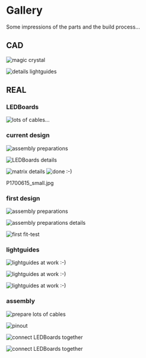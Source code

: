 # Gallery
Some impressions of the parts and the build process...

## CAD
![magic crystal](export/magic_crystal_3d.png)

![details lightguides](export/lightguides_single.png)

## REAL

### LEDBoards

![lots of cables...](pictures/_small.jpg)

### current design

![assembly preparations](pictures/P1700588_crop_small.jpg)

![LEDBoards details](pictures/P1700591_small.jpg)

![matrix details](pictures/P1700602_small.jpg)
![done :-)](pictures/P1700602_small.jpg)

P1700615_small.jpg


### first design

![assembly preparations](pictures/P1700538_small.jpg)

![assembly preparations details](pictures/P1700541_small.jpg)

![first fit-test](pictures/P1700545_small.jpg)

### lightguides
![lightguides at work :-)](pictures/P1700546_small.jpg)

![lightguides at work :-)](pictures/P1700548_small.jpg)

![lightguides at work :-)](pictures/P1700554_small.jpg)

### assembly
![prepare lots of cables](pictures/P1700582_small.jpg)

![pinout](pictures/P1700583_crop_small.jpg)

![connect LEDBoards together](pictures/P1700584_small.jpg)

![connect LEDBoards together](pictures/P1700587_crop_small.jpg)
